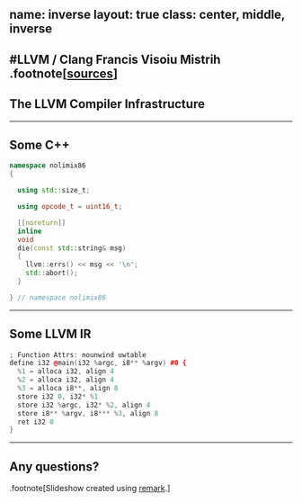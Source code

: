 name: inverse
layout: true
class: center, middle, inverse
---
#LLVM / Clang
Francis Visoiu Mistrih
.footnote[[sources](https://github.com/thegameg/llvm+clang-presentation)]
---
## The LLVM Compiler Infrastructure
---

## Some C++

```c++
namespace nolimix86
{

  using std::size_t;

  using opcode_t = uint16_t;

  [[noreturn]]
  inline
  void
  die(const std::string& msg)
  {
    llvm::errs() << msg << '\n';
    std::abort();
  }

} // namespace nolimix86
```

---

## Some LLVM IR

```cpp
; Function Attrs: nounwind uwtable
define i32 @main(i32 %argc, i8** %argv) #0 {
  %1 = alloca i32, align 4
  %2 = alloca i32, align 4
  %3 = alloca i8**, align 8
  store i32 0, i32* %1
  store i32 %argc, i32* %2, align 4
  store i8** %argv, i8*** %3, align 8
  ret i32 0
}
```
---
## Any questions?
.footnote[Slideshow created using [remark](http://github.com/gnab/remark).]

